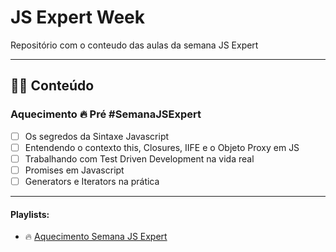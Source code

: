 # JS Expert Week
Repositório com o conteudo das aulas da semana JS Expert

---

## 👩‍🏫 Conteúdo 

### Aquecimento 🔥 Pré #SemanaJSExpert

- [ ] Os segredos da Sintaxe Javascript
- [ ] Entendendo o contexto this, Closures, IIFE e o Objeto Proxy em JS
- [ ] Trabalhando com Test Driven Development na vida real
- [ ] Promises em Javascript
- [ ] Generators e Iterators na prática

---

#### Playlists:

- 🔥 [Aquecimento Semana JS Expert](https://www.youtube.com/playlist?list=PLqFwRPueWb5evwLz8woHQ1Ay78yDlUvtv)
